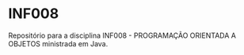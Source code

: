 # INF008
Repositório para a disciplina INF008 - PROGRAMAÇÃO ORIENTADA A OBJETOS ministrada em Java.
